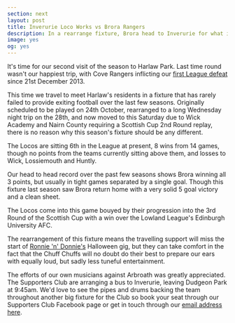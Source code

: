 ```yaml
---
section: next
layout: post
title: Inverurie Loco Works vs Brora Rangers
description: In a rearrange fixture, Brora head to Inverurie for what is always a top clash of the season.
image: yes
og: yes
---
```

It's time for our second visit of the season to Harlaw Park. Last time round wasn't our happiest trip, with Cove Rangers inflicting our [first League defeat](/2015/08/24/cove-away-report.html) since 21st December 2013.

This time we travel to meet Harlaw's residents in a fixture that has rarely failed to provide exiting football over the last few seasons. Originally scheduled to be played on 24th October, rearranged to a long Wednesday night trip on the 28th, and now moved to this Saturday due to Wick Academy and Nairn County requiring a Scottish Cup 2nd Round replay, there is no reason why this season's fixture should be any different.

The Locos are sitting 6th in the League at present, 8 wins from 14 games, though no points from the teams currently sitting above them, and losses to Wick, Lossiemouth and Huntly.

Our head to head record over the past few seasons shows Brora winning all 3 points, but usually in tight games separated by a single goal. Though this fixture last season saw Brora return home with a very solid 5 goal victory and a clean sheet.

The Locos come into this game bouyed by their progression into the 3rd Round of the Scottish Cup with a win over the Lowland League's Edinburgh University AFC.

The rearrangement of this fixture means the travelling support will miss the start of [Ronnie 'n' Donnie's](/2015/10/19/halloween-dance.html) Halloween gig, but they can take comfort in the fact that the Chuff Chuffs will no doubt do their best to prepare our ears with equally loud, but sadly less tuneful entertainment.

The efforts of our own musicians against Arbroath was greatly appreciated. The Supporters Club are arranging a bus to Inverurie, leaving Dudgeon Park at 9:45am. We'd love to see the pipes and drums backing the team throughout another big fixture for the Club so book your seat through our Supporters Club Facebook page or get in touch through our [email address here](mailto:brorarangers@gmail.com).